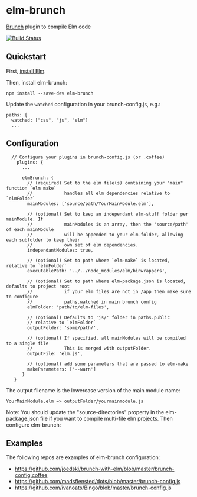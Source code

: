 # elm-brunch

[Brunch](http://brunch.io) plugin to compile Elm code

[![Build Status](https://travis-ci.org/madsflensted/elm-brunch.svg?branch=master)](https://travis-ci.org/madsflensted/elm-brunch)


## Quickstart

First, [install Elm](https://guide.elm-lang.org/install.html).

Then, install elm-brunch:

```
npm install --save-dev elm-brunch
```

Update the `watched` configuration in your brunch-config.js, e.g.:

```
paths: {
  watched: ["css", "js", "elm"]
  ...
```


## Configuration

```
  // Configure your plugins in brunch-config.js (or .coffee)
    plugins: {
      ...

      elmBrunch: {
        // (required) Set to the elm file(s) containing your "main" function `elm make` 
        //            handles all elm dependencies relative to `elmFolder`
        mainModules: ['source/path/YourMainModule.elm'],

        // (optional) Set to keep an independant elm-stuff folder per mainModule. If 
        //            mainModules is an array, then the 'source/path' of each mainModule 
        //            will be appended to your elm-folder, allowing each subfolder to keep their
        //            own set of elm dependencies.
        independantModules: true,

        // (optional) Set to path where `elm-make` is located, relative to `elmFolder`
        executablePath: '../../node_modules/elm/binwrappers',

        // (optional) Set to path where elm-package.json is located, defaults to project root
        //            if your elm files are not in /app then make sure to configure 
        //            paths.watched in main brunch config
        elmFolder: 'path/to/elm-files',

        // (optional) Defaults to 'js/' folder in paths.public
        // relative to `elmFolder`
        outputFolder: 'some/path/',

        // (optional) If specified, all mainModules will be compiled to a single file 
        //            This is merged with outputFolder.
        outputFile: 'elm.js',

        // (optional) add some parameters that are passed to elm-make
        makeParameters: ['--warn']
      }
   }

```

The output filename is the lowercase version of the main module name:
```
YourMainModule.elm => outputFolder/yourmainmodule.js
```

Note: You should update the "source-directories" property in the elm-package.json file if you want to compile multi-file elm projects.
Then configure elm-brunch:


## Examples

The following repos are examples of elm-brunch configuration:
- https://github.com/joedski/brunch-with-elm/blob/master/brunch-config.coffee
- https://github.com/madsflensted/dots/blob/master/brunch-config.js
- https://github.com/ivanoats/Bingo/blob/master/brunch-config.js
